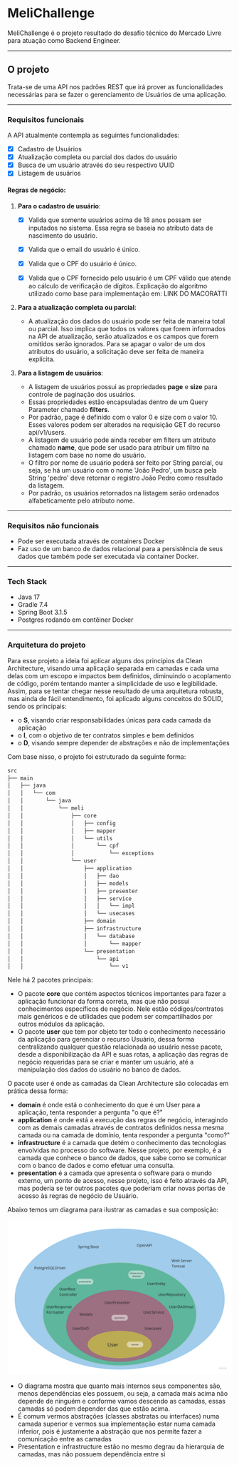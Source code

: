 # MeliChallenge

MeliChallenge é o projeto resultado do desafio técnico do Mercado Livre para atuação como Backend Engineer.

<hr>

## O projeto

Trata-se de uma API nos padrões REST que irá prover as funcionalidades necessárias para se fazer o gerenciamento de Usuários de uma aplicação.
<hr>

### Requisitos funcionais

A API atualmente contempla as seguintes funcionalidades:

- [x] Cadastro de Usuários
- [x] Atualização completa ou parcial dos dados do usuário
- [x] Busca de um usuário através do seu respectivo UUID
- [x] Listagem de usuários

#### Regras de negócio:

1. **Para o cadastro de usuário**:
   - [x] Valida que somente usuários acima de 18 anos possam ser inputados no sistema. Essa regra se baseia no atributo data de nascimento do usuário.
   - [x] Valida que o email do usuário é único.
   - [x] Valida que o CPF do usuário é único.
   - [x] Valida que o CPF fornecido pelo usuário é um CPF válido que atende ao cálculo de verificação de dígitos. Explicação do algoritmo utilizado como base para implementação em: LINK DO MACORATTI

   
2. **Para a atualização completa ou parcial**:
   - A atualização dos dados do usuário pode ser feita de maneira total ou parcial. Isso implica que todos os valores que forem informados na API de atualização, serão atualizados e os campos que forem omitidos serão ignorados. Para se apagar o valor de um dos atributos do usuário, a solicitação deve ser feita de maneira explícita.


3. **Para a listagem de usuários**:
   - A listagem de usuários possui as propriedades **page** e **size** para controle de paginação dos usuários.
   - Essas propriedades estão encapsuladas dentro de um Query Parameter chamado **filters**.
   - Por padrão, page é definido com o valor 0 e size com o valor 10. Esses valores podem ser alterados na requisição GET do recurso api/v1/users. 
   - A listagem de usuário pode ainda receber em filters um atributo chamado **name**, que pode ser usado para atribuir um filtro na listagem com base no nome do usuário.
   - O filtro por nome de usuário poderá ser feito por String parcial, ou seja, se há um usuário com o nome 'João Pedro', um busca pela String 'pedro' deve retornar o registro João Pedro como resultado da listagem.
   - Por padrão, os usuários retornados na listagem serão ordenados alfabeticamente pelo atributo nome.

<hr>

### Requisitos não funcionais

- Pode ser executada através de containers Docker
- Faz uso de um banco de dados relacional para a persistência de seus dados que também pode ser executada via container Docker.

<hr>

### Tech Stack

- Java 17
- Gradle 7.4
- Spring Boot 3.1.5
- Postgres rodando em contêiner Docker 

<hr>

### Arquitetura do projeto

Para esse projeto a ideia foi aplicar alguns dos princípios da Clean Architecture, visando uma aplicação separada em camadas e cada uma delas com um escopo e impactos bem definidos, diminuindo o acoplamento de código, porém tentando manter a simplicidade de uso e legibilidade. Assim, para se tentar chegar nesse resultado de uma arquitetura robusta, mas ainda de fácil entendimento, foi aplicado alguns conceitos do SOLID, sendo os principais:

- o **S**, visando criar responsabilidades únicas para cada camada da aplicação
- o **I**, com o objetivo de ter contratos simples e bem definidos 
- o **D**, visando sempre depender de abstrações e não de implementações

Com base nisso, o projeto foi estruturado da seguinte forma:

```bash
src
├── main
│   ├── java
│   │   └── com
│   │       └── java
│   │           └── meli
│   │               ├── core
│   │               │   ├── config
│   │               │   ├── mapper
│   │               │   └── utils
│   │               │       └── cpf
│   │               │           └── exceptions
│   │               └── user
│   │                   ├── application
│   │                   │   ├── dao
│   │                   │   ├── models
│   │                   │   ├── presenter
│   │                   │   ├── service
│   │                   │   │   └── impl
│   │                   │   └── usecases
│   │                   ├── domain
│   │                   ├── infrastructure
│   │                   │   └── database
│   │                   │       └── mapper
│   │                   └── presentation
│   │                       └── api
│   │                           └── v1

```

Nele há 2 pacotes principais:

- O pacote **core** que contém aspectos técnicos importantes para fazer a aplicação funcionar da forma correta, mas que não possui conhecimentos específicos de negócio. Nele estão códigos/contratos mais genéricos e de utilidades que podem ser compartilhados por outros módulos da aplicação.
- O pacote **user** que tem por objeto ter todo o conhecimento necessário da aplicação para gerenciar o recurso Usuário, dessa forma centralizando qualquer questão relacionada ao usuário nesse pacote, desde a disponibilização da API e suas rotas, a aplicação das regras de negócio requeridas para se criar e manter um usuário, até a manipulação dos dados do usuário no banco de dados.

O pacote user é onde as camadas da Clean Architecture são colocadas em prática dessa forma:

- **domain** é onde está o conhecimento do que é um User para a aplicação, tenta responder a pergunta "o que é?"
- **application** é onde está a execução das regras de negócio, interagindo com as demais camadas através de contratos definidos nessa mesma camada ou na camada de domínio, tenta responder a pergunta "como?"
- **infrastructure** é a camada que detém o conhecimento das tecnologias envolvidas no processo do software. Nesse projeto, por exemplo, é a camada que conhece o banco de dados, que sabe como se comunicar com o banco de dados e como efetuar uma consulta.
- **presentation** é a camada que apresenta o software para o mundo externo, um ponto de acesso, nesse projeto, isso é feito através da API, mas poderia se ter outros pacotes que poderiam criar novas portas de acesso às regras de negócio de Usuário.


Abaixo temos um diagrama para ilustrar as camadas e sua composição:

![Diagrama ilustrando as camadas do projeto e suas fronteiras](/doc/images/api_onion_diagram.jpg "Diagrama de camadas do projeto")

- O diagrama mostra que quanto mais internos seus componentes são, menos dependências eles possuem, ou seja, a camada mais acima não depende de ninguém e conforme vamos descendo as camadas, essas camadas só podem depender das que estão acima.
- É comum vermos abstrações (classes abstratas ou interfaces) numa camada superior e vermos sua implementação estar numa camada inferior, pois é justamente a abstração que nos permite fazer a comunicação entre as camadas
- Presentation e infrastructure estão no mesmo degrau da hierarquia de camadas, mas não possuem dependência entre si
